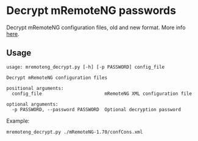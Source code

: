 Decrypt mRemoteNG passwords
===========================

Decrypt mRemoteNG configuration files, old and new format.
More info [here](https://errno.fr/mRemoteNG_decrypt.md).

Usage
-----
```
usage: mremoteng_decrypt.py [-h] [-p PASSWORD] config_file

Decrypt mRemoteNG configuration files

positional arguments:
  config_file                       mRemoteNG XML configuration file

optional arguments:
  -p PASSWORD, --password PASSWORD  Optional decryption password
```

Example:
```
mremoteng_decrypt.py ./mRemoteNG-1.70/confCons.xml
```
